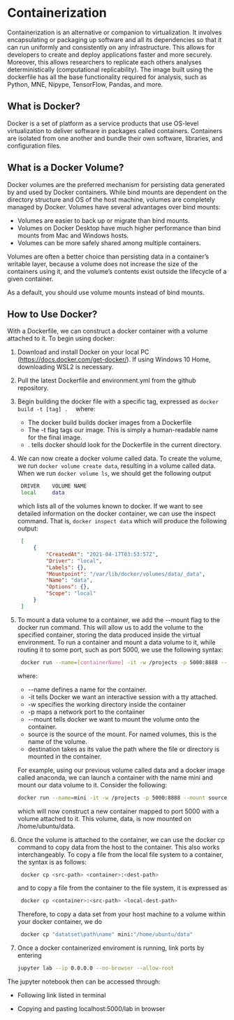 # Containerization 
Containerization is an alternative or companion to virtualization. It involves encapsulating or packaging up software and all its dependencies so that it can run uniformly and consistently on any infrastructure. This allows for developers to create and deploy applications faster and more securely. Moreover, this allows researchers to replicate each others analyses deterministically (computational replicability). The image built using the dockerfile has all the base functionality required for analysis, such as Python, MNE, Nipype, TensorFlow, Pandas, and more.  


## What is Docker?

Docker is a set of platform as a service products that use OS-level virtualization to deliver software in packages called containers. Containers are isolated from one another and bundle their own software, libraries, and configuration files. 

## What is a Docker Volume? 
Docker volumes are the preferred mechanism for persisting data generated 
by and used by Docker containers. While bind mounts are dependent on the 
directory structure and OS of the host machine, volumes are completely 
managed by Docker. Volumes have several advantages over bind mounts: 
* Volumes are easier to back up or migrate than bind mounts.
* Volumes on Docker Desktop have much higher performance than bind mounts from Mac and Windows hosts.
* Volumes can be more safely shared among multiple containers.

Volumes are often a better choice than persisting data in a container’s writable layer, because a volume does not increase the size of the containers using it, and the volume’s contents exist outside the lifecycle of a given container. 

As a default, you should use volume mounts instead of bind mounts.


## How to Use Docker? 
With a Dockerfile, we can construct a docker container with a volume attached to it. To begin using docker: 
1. Download and install Docker on your local PC (https://docs.docker.com/get-docker/). If using Windows 10 Home, downloading WSL2 is necessary. 
2. Pull the latest Dockerfile and environment.yml from the github repository.
3. Begin building the docker file with a specific tag, expressed as
   `
   docker build -t [tag] .  
   `
   where: 
    * The docker build builds docker images from a Dockerfile
    * The -t flag tags our image. This is simply a human-readable name for the final image.
    * . tells docker should look for the Dockerfile in the current directory. 
4. We can now create a docker volume called data. To create the volume, we run `docker volume create data`, resulting in a volume called data. When we run `docker volume ls`, we should get the following output
   ```bash
    DRIVER    VOLUME NAME
    local     data
   ```
   which lists all of the volumes known to docker. If we want to see detailed information on the docker container, we can use the inspect command. That is, `docker inspect data` which will produce the following output: 
   ```json 
    [
        {
            "CreatedAt": "2021-04-17T03:53:57Z",
            "Driver": "local",
            "Labels": {},
            "Mountpoint": "/var/lib/docker/volumes/data/_data",
            "Name": "data",
            "Options": {},
            "Scope": "local"
        }
    ]
   ```
5. To mount a data volume to a container, we add the --mount flag to the docker run command. This will allow us to add the volume to the specified container, storing the data produced inside the virtual environment. To run a container and mount a data volume to it, while routing it to some port, such as port 5000, we use the following syntax:
   ```bash 
    docker run --name=[containerName] -it -w /projects -p 5000:8888 --mount source=[volume_name], destination=[docker_image_path] [tag]
   ```
   where: 
    * --name defines a name for the container. 
    * -it tells Docker we want an interactive session with a tty attached. 
    * -w specifies the working directory inside the container 
    * -p maps a network port to the contaiiner 
    * --mount tells docker we want to mount the volume onto the container. 
    * source is the source of the mount. For named volumes, this is the name of the volume. 
    * destination takes as its value the path where the file or directory is mounted in the container. 

    For example, using our previous volume called data and a docker image called anaconda, we can launch a container with the name mini and mount our data volume to it. Consider the following: 
    ```bash
    docker run --name=mini -it -w /projects -p 5000:8888 --mount source=data,destination=/home/ubuntu/data anaconda
    ```

    which will now construct a new container mapped to port 5000 with a volume attached to it. This volume, data, is now mounted on /home/ubuntu/data.

6. Once the volume is attached to the container, we can use the docker cp command to copy data from the host to the container. This also works interchangeably. To copy a file from the local file system to a container, the syntax is as follows: 
   ```bash 
    docker cp <src-path> <container>:<dest-path>
   ```
   and to copy a file from the container to the file system, it is expressed as
   ```bash 
    docker cp <container>:<src-path> <local-dest-path>
   ```

   Therefore, to copy a data set from your host machine to a volume within your docker container, we do
   ```bash
    docker cp "datatset\path\name" mini:"/home/ubuntu/data"
   ```
   
7. Once a docker containerized enviroment is running, link ports by entering

   ```bash 
   jupyter lab --ip 0.0.0.0 --no-browser --allow-root
   ```

The jupyter notebook then can be accessed through: 
 
* Following link listed in terminal 

* Copying and pasting localhost:5000/lab in browser  